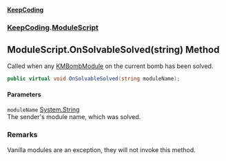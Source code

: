 #### [KeepCoding](index.md 'index')
### [KeepCoding](KeepCoding.md 'KeepCoding').[ModuleScript](ModuleScript.md 'KeepCoding.ModuleScript')
## ModuleScript.OnSolvableSolved(string) Method
Called when any [KMBombModule](https://docs.microsoft.com/en-us/dotnet/api/KMBombModule 'KMBombModule') on the current bomb has been solved.  
```csharp
public virtual void OnSolvableSolved(string moduleName);
```
#### Parameters
<a name='KeepCoding_ModuleScript_OnSolvableSolved(string)_moduleName'></a>
`moduleName` [System.String](https://docs.microsoft.com/en-us/dotnet/api/System.String 'System.String')  
The sender's module name, which was solved.
  
### Remarks
Vanilla modules are an exception, they will not invoke this method.  
